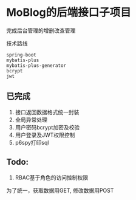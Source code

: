 # MoBlog的后端接口子项目

完成后台管理的增删改查管理

技术路线
```
spring-boot
mybatis-plus
mybatis-plus-generator
bcrypt
jwt
```

## 已完成

1. 接口返回数据格式统一封装
2. 全局异常处理
3. 用户密码bcrypt加密及校验
4. 用户登录及JWT权限控制
5. p6spy打印sql

## Todo:
1. RBAC基于角色的访问控制权限


为了统一，获取数据用GET, 修改数据用POST